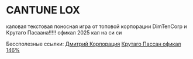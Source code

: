 # CANTUNE LOX
каловая текстовая поносная игра от топовой корпорации DimTenCorp и Крутаго Пасаана!!!!!
офикал 2025 кал на си си

Бессполезные ссылки:
[Дмитрий Корпорация](https://t.me/dimtencorp)
[Крутаго Пассан офикал 146%](https://t.me/krytpasan)
